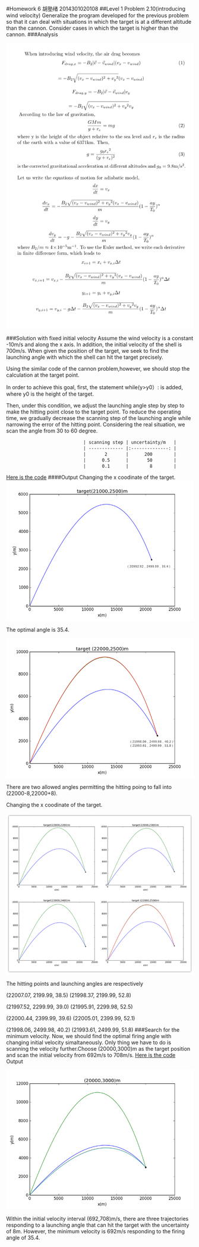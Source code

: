 #Homework 6 胡塾绪 2014301020108
##Level 1 Problem 2.10(introducing wind velocity)
Generalize the program developed for the previous problem so that it can deal with situations in which the target is at a different altitude than the cannon. Consider cases in which the target is higher than the cannon.
###Analysis

![](https://github.com/earthhero2016/compuational_physics_N2014301020108/blob/master/Ex-6/jjj210.png)

###Solution with fixed initial velocity
Assume the wind velocity is a constant -10m/s and along the x axis. In addition, the initial velocity of  the shell is 700m/s. When given the position of the target, we seek to find the launching angle with which the shell can hit the target precisely.

Using the similar code of the cannon problem,however, we should stop the calculation at the target point. 

In order to achieve this goal, first, the statement while(y>y0）: is added, where y0 is the height of the target. 

Then, under this condition, we adjust the launching angle step by step to make the hitting point close to the target point. To reduce the operating time, we gradually decrease the scanning step of the launching angle while narrowing the error of the hitting point. Considering the real situation, we scan the angle from 30 to 60 degree.


                                 | scanning step | uncertainty/m   | 
                                 | ------------- |:--------------: | 
                                 |       2       |      200        | 
                                 |      0.5      |       50        |   
                                 |      0.1      |        8        |    
                        
[Here is the code](https://github.com/earthhero2016/compuational_physics_N2014301020108/blob/master/Ex-6/2.10.py)
####Output
Changing the x coodinate of the target.
![](https://github.com/earthhero2016/compuational_physics_N2014301020108/blob/master/Ex-6/21000%202500%20(2).png)

The optimal angle is 35.4.

![](https://github.com/earthhero2016/compuational_physics_N2014301020108/blob/master/Ex-6/22000%202500%2B.png)

There are two allowed angles permitting the hitting poing to fall into (22000-8,22000+8).

Changing the x coodinate of the target.

![](https://github.com/earthhero2016/compuational_physics_N2014301020108/blob/master/Ex-6/initpintu_1.png)

The hitting points and launching angles are respectively

(22007.07, 2199.99, 38.5)  (21998.37, 2199.99, 52.8)

(21997.52, 2299.99, 39.0)  (21995.91, 2299.98, 52.5)

(22000.44, 2399.99, 39.6)  (22005.01, 2399.99, 52.1)

(21998.06, 2499.98, 40.2)  (21993.61, 2499.99, 51.8)
###Search for the minimum velocity.
Now, we should find the optimal firing angle with changing initial velocity simaltaneously. Only thing we have to do is scanning the velocity further.Choose (20000,3000)m as the target position and scan the initial velocity from 692m/s to 708m/s.
[Here is the code](https://github.com/earthhero2016/compuational_physics_N2014301020108/blob/master/Ex-6/2.10.v.py)
Output

![](https://github.com/earthhero2016/compuational_physics_N2014301020108/blob/master/Ex-6/mv.png)

Within the initial velocity interval (692,708)m/s, there are three trajectories responding to a launching angle that can hit the target with the uncertainty of 8m.
However, the minimum velocity is 692m/s responding to the firing angle of 35.4.












